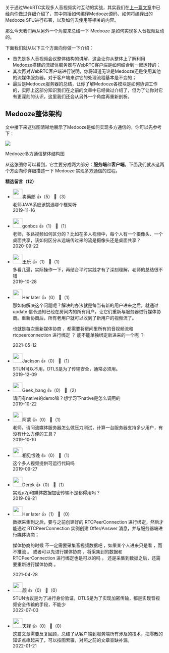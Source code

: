 关于通过WebRTC实现多人音视频实时互动的实战，其实我们在[上一篇文章](https://time.geekbang.org/column/article/137836)中已经向你做过详细介绍了，其中包括如何编译Medooze源码、如何将编译出的Medooze SFU进行布署，以及如何去使用等相关的内容。

那么今天我们再从另外一个角度来总结一下 Medooze 是如何实现多人音视频互动的。

下面我们就从以下三个方面向你做一下介绍：

- 首先是多人音视频会议整体结构的讲解，这会让你从整体上了解利用Medooze搭建的流媒体服务器与WebRTC客户端是如何结合到一起运转的；
- 其次再对WebRTC客户端进行说明，你将知道无论是Medooze还是使用其他的流媒体服务器，对于客户端来讲它的处理流程基本是不变的；
- 最后是Medooze服务器的总结，让你了解Medooze各模块是如何协调工作的，实际上这部分知识我们在之前的文章中已经做过介绍了，但为了让你对它有更深刻的认识，这里我们还会从另外一个角度再重新剖析。

## Medooze整体架构

文中接下来这张图清晰地展示了Medooze是如何实现多方通信的，你可以先参考下：

![](https://static001.geekbang.org/resource/image/07/c3/07198d161bdd52309a6aabcb507c99c3.png?wh=1142%2A776)

Medooze多方通信整体结构图

从这张图你可以看到，它主要分成两大部分：**服务端**和**客户端**。下面我们就从这两个方面向你详细描述一下 Medooze 实现多方通信的过程。
<div><strong>精选留言（12）</strong></div><ul>
<li><img src="https://static001.geekbang.org/account/avatar/00/12/cb/d5/fab32cf7.jpg" width="30px"><span>卖藥郎</span> 👍（5） 💬（3）<div>老师JAVA系应该挑选哪个框架呀</div>2019-11-16</li><br/><li><img src="https://static001.geekbang.org/account/avatar/00/1f/13/9a/c9125668.jpg" width="30px"><span>gonbcs</span> 👍（1） 💬（1）<div>老师，多路视频如何区分的？比如在多人视频中，每个人有一个摄像头、一个桌面共享，该如何区分从远端传过来的流是摄像头还是桌面共享？</div>2020-09-22</li><br/><li><img src="https://static001.geekbang.org/account/avatar/00/0f/b4/ea/b3dca4dd.jpg" width="30px"><span>王乐</span> 👍（1） 💬（1）<div>多看几遍，实际操作一下，再结合平时实践才有了深刻理解，老师的总结很不错</div>2019-10-28</li><br/><li><img src="https://static001.geekbang.org/account/avatar/00/1f/05/94/e55abef3.jpg" width="30px"><span>Her later</span> 👍（0） 💬（1）<div>那如何解决这个问题呢？解决的办法就是每当有新的用户进来之后，就通过 update 信令通知已经在房间内的所有用户，让它们重新与服务器进行媒体协商。重新协商后，所有老用户就可以收到了新用户的视频流了。

也就是每次重新媒体协商 ，都需要将房间里所有的音视频流和rtcpeerconnection 进行绑定 ？
能不能单独绑定新进来的一个呢 ？ </div>2021-05-12</li><br/><li><img src="https://static001.geekbang.org/account/avatar/00/10/32/1c/3e3cdad2.jpg" width="30px"><span>Jackson</span> 👍（0） 💬（1）<div>STUN可以不用，DTLS是为了传输安全，通常必须用。</div>2019-12-09</li><br/><li><img src="https://thirdwx.qlogo.cn/mmopen/vi_32/DYAIOgq83er5tJHYf1ica9LdMM5Q9BCfwBL7dPibTPwicbHpuGbicAS3MquenIs7x3VNW5ZbuJhYZBwA84ianfedprA/132" width="30px"><span>Geek_bang</span> 👍（0） 💬（2）<div>请问有native的demo嘛？想学习下native是怎么调用的</div>2019-10-22</li><br/><li><img src="https://static001.geekbang.org/account/avatar/00/16/9f/52/e5e8e80b.jpg" width="30px"><span>阿蒙</span> 👍（0） 💬（1）<div>老师，请问流媒体服务器怎么做压力测试，计算一台服务器支持多少用户，有没有什么方便的工具？</div>2019-10-10</li><br/><li><img src="https://static001.geekbang.org/account/avatar/00/14/13/8a/40459013.jpg" width="30px"><span>相见恨晚</span> 👍（0） 💬（1）<div>这个多人视频提供可运行代码吗</div>2019-09-27</li><br/><li><img src="https://static001.geekbang.org/account/avatar/00/13/9a/38/f7c979e1.jpg" width="30px"><span>Derek</span> 👍（0） 💬（1）<div>实现p2p和媒体数据加密传输不是都得用吗？</div>2019-09-21</li><br/><li><img src="https://static001.geekbang.org/account/avatar/00/1f/05/94/e55abef3.jpg" width="30px"><span>Her later</span> 👍（1） 💬（0）<div>数据采集到之后，要与之前创建好的 RTCPeerConnection 进行绑定，然后才能通过 RTCPeerConnection 实例创建 Offer&#47;Answer 消息，并与服务器端进行媒体协商；

媒体协商的时候 不一定需要采集音视频数据吧 ，如果某个人进来只是看 ，而不推流 。
或者可以先进行媒体协商 ，将采集到的数据和RTCPeerConnection 进行绑定也是可以的吗 。 
还是采集到数据之后，还需要重新进行媒体协商 。 </div>2021-04-28</li><br/><li><img src="https://static001.geekbang.org/account/avatar/00/2e/38/4c/d20f8abf.jpg" width="30px"><span>颜</span> 👍（0） 💬（0）<div>STUN协议是为了进行身份验证，DTLS是为了实现加密传输，都是实现音视频安全传输的手段，不能少</div>2022-07-03</li><br/><li><img src="https://static001.geekbang.org/account/avatar/00/21/10/5e/42f4faf7.jpg" width="30px"><span>天择</span> 👍（0） 💬（0）<div>这篇文章需要反复回顾，总结了从客户端到服务端所有涉及的技术，把零散的知识点串起来了，可以按图索骥，对照之前的文章查缺补漏。</div>2022-01-21</li><br/>
</ul>